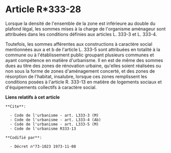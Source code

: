 # Article R*333-28

Lorsque la densité de l'ensemble de la zone est inférieure au double du plafond légal, les sommes mises à la charge de
l'organisme aménageur sont attribuées dans les conditions définies aux articles L. 333-3 et L. 333-4.

Toutefois, les sommes afférentes aux constructions à caractère social mentionnées aux a et b de l'article L. 333-5 sont
attribuées en totalité à la commune ou à l'établissement public groupant plusieurs communes et ayant compétence en matière
d'urbanisme. Il en est de même des sommes dues au titre des zones de rénovation urbaine, qu'elles soient réalisées ou non
sous la forme de zones d'aménagement concerté, et des zones de résorption de l'habitat, insalubre, lorsque ces zones
remplissent les conditions posées à l'article R. 333-13 en matière de logements sociaux et d'équipements collectifs à
caractère social.

**Liens relatifs à cet article**

	**Cite**:

	  - Code de l'urbanisme - art. L333-3 (M)
	  - Code de l'urbanisme - art. L333-4 (Ab)
	  - Code de l'urbanisme - art. L333-5 (M)
	  - Code de l'urbanisme R333-13

	**Codifié par**:

	  - Décret n°73-1023 1973-11-08
